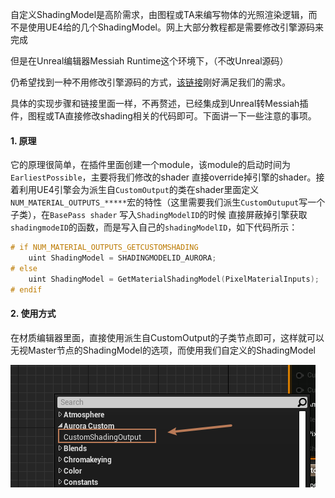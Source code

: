自定义ShadingModel是高阶需求，由图程或TA来编写物体的光照渲染逻辑，而不是使用UE4给的几个ShadingModel。网上大部分教程都是需要修改引擎源码来完成



但是在Unreal编辑器Messiah Runtime这个环境下，（不改Unreal源码）

仍希望找到一种不用修改引擎源码的方式，[该链接](https://github.com/Eragon-Brisingr/ToonShader)刚好满足我们的需求。

具体的实现步骤和链接里面一样，不再赘述，已经集成到Unreal转Messiah插件，图程或TA直接修改shading相关的代码即可。下面讲一下一些注意的事项。

#### 1. 原理

它的原理很简单，在插件里面创建一个module，该module的启动时间为`EarliestPossible`，主要将我们修改的shader 直接override掉引擎的shader。接着利用UE4引擎会为派生自`CustomOutput`的类在shader里面定义`NUM_MATERIAL_OUTPUTS_*****`宏的特性（这里需要我们派生`CustomOutuput`写一个子类），在`BasePass shader` 写入`ShadingModelID`的时候 直接屏蔽掉引擎获取`shadingmodeID`的函数，而是写入自己的`shadingModelID`，如下代码所示：

```cpp
# if NUM_MATERIAL_OUTPUTS_GETCUSTOMSHADING
	uint ShadingModel = SHADINGMODELID_AURORA;
# else
	uint ShadingModel = GetMaterialShadingModel(PixelMaterialInputs);
# endif
```

#### 2. 使用方式

在材质编辑器里面，直接使用派生自CustomOutput的子类节点即可，这样就可以无视Master节点的ShadingModel的选项，而使用我们自定义的ShadingModel

![61d3fc016d46260a5c178881D957vKHp01](自定义ShadingModel.assets/61d3fc016d46260a5c178881D957vKHp01.png)